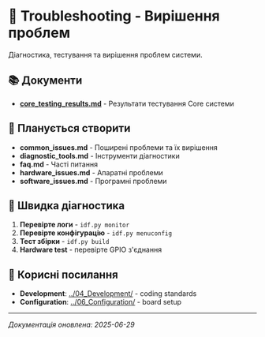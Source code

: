 # 🔧 Troubleshooting - Вирішення проблем

Діагностика, тестування та вирішення проблем системи.

## 📚 Документи
- **[core_testing_results.md](core_testing_results.md)** - Результати тестування Core системи

## 🎯 Планується створити
- **common_issues.md** - Поширені проблеми та їх вирішення
- **diagnostic_tools.md** - Інструменти діагностики
- **faq.md** - Часті питання
- **hardware_issues.md** - Апаратні проблеми
- **software_issues.md** - Програмні проблеми

## 🚀 Швидка діагностика
1. **Перевірте логи** - `idf.py monitor`
2. **Перевірте конфігурацію** - `idf.py menuconfig`
3. **Тест збірки** - `idf.py build`
4. **Hardware test** - перевірте GPIO з'єднання

## 🔗 Корисні посилання
- **Development**: [../04_Development/](../04_Development/) - coding standards
- **Configuration**: [../06_Configuration/](../06_Configuration/) - board setup

---
*Документація оновлена: 2025-06-29*
